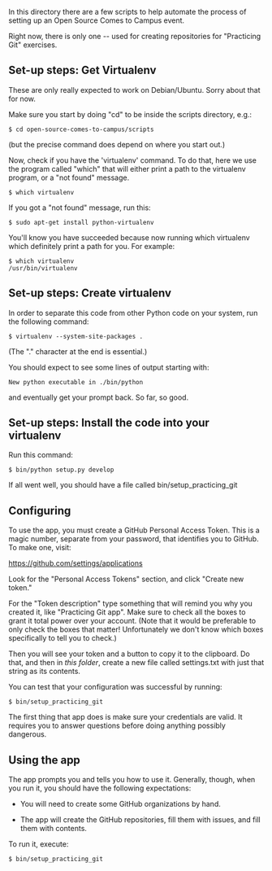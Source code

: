 In this directory there are a few scripts to help automate the process
of setting up an Open Source Comes to Campus event.

Right now, there is only one -- used for creating repositories for
"Practicing Git" exercises.

Set-up steps: Get Virtualenv
----------------------------

These are only really expected to work on Debian/Ubuntu. Sorry about
that for now.

Make sure you start by doing "cd" to be inside the scripts directory, e.g.:

    $ cd open-source-comes-to-campus/scripts

(but the precise command does depend on where you start out.)

Now, check if you have the 'virtualenv' command. To do that, here we
use the program called "which" that will either print a path to the
virtualenv program, or a "not found" message.

    $ which virtualenv

If you got a "not found" message, run this:

    $ sudo apt-get install python-virtualenv

You'll know you have succeeded because now running which virtualenv
which definitely print a path for you. For example:

    $ which virtualenv
    /usr/bin/virtualenv

Set-up steps: Create virtualenv
-------------------------------

In order to separate this code from other Python code on your system,
run the following command:

    $ virtualenv --system-site-packages .

(The "." character at the end is essential.)

You should expect to see some lines of output starting with:

    New python executable in ./bin/python

and eventually get your prompt back. So far, so good.


Set-up steps: Install the code into your virtualenv
---------------------------------------------------

Run this command:

    $ bin/python setup.py develop

If all went well, you should have a file called bin/setup_practicing_git


Configuring
-----------

To use the app, you must create a GitHub Personal Access Token. This is a magic number,
separate from your password, that identifies you to GitHub. To make one, visit:

https://github.com/settings/applications

Look for the "Personal Access Tokens" section, and click "Create new token."

For the "Token description" type something that will remind you why
you created it, like "Practicing Git app". Make sure to check all the
boxes to grant it total power over your account. (Note that it would be
preferable to only check the boxes that matter! Unfortunately we don't
know which boxes specifically to tell you to check.)

Then you will see your token and a button to copy it to the clipboard. Do that,
and then in *this folder*, create a new file called settings.txt with just that
string as its contents.

You can test that your configuration was successful by running:

    $ bin/setup_practicing_git

The first thing that app does is make sure your credentials are valid. It requires
you to answer questions before doing anything possibly dangerous.


Using the app
-------------

The app prompts you and tells you how to use it. Generally, though, when you run it,
you should have the following expectations:

* You will need to create some GitHub organizations by hand.

* The app will create the GitHub repositories, fill them with issues, and fill them with contents.

To run it, execute:

    $ bin/setup_practicing_git
